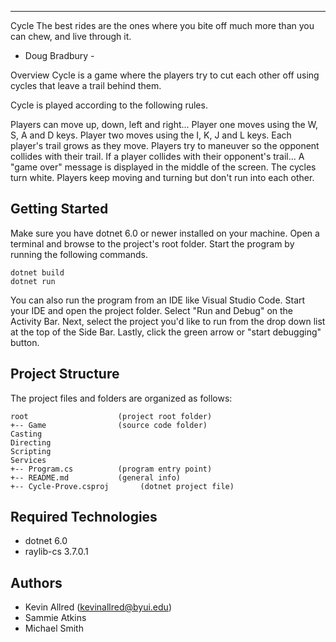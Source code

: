 ---

Cycle
The best rides are the ones where you
bite off much more than you can chew,
and live through it.

- Doug Bradbury -

Overview
Cycle is a game where the players try to cut each other off using cycles that leave a trail behind them.

Cycle is played according to the following rules.

Players can move up, down, left and right...
Player one moves using the W, S, A and D keys.
Player two moves using the I, K, J and L keys.
Each player's trail grows as they move.
Players try to maneuver so the opponent collides with their trail.
If a player collides with their opponent's trail...
A "game over" message is displayed in the middle of the screen.
The cycles turn white.
Players keep moving and turning but don't run into each other.

## Getting Started

Make sure you have dotnet 6.0 or newer installed on your machine. Open
a terminal and browse to the project's root folder. Start the program
by running the following commands.

```
dotnet build
dotnet run
```

You can also run the program from an IDE like Visual Studio Code.
Start your IDE and open the project folder. Select "Run and Debug" on
the Activity Bar. Next, select the project you'd like to run from the
drop down list at the top of the Side Bar. Lastly, click the green
arrow or "start debugging" button.

## Project Structure

The project files and folders are organized as follows:

```
root                    (project root folder)
+-- Game                (source code folder)
Casting
Directing
Scripting
Services
+-- Program.cs          (program entry point)
+-- README.md           (general info)
+-- Cycle-Prove.csproj       (dotnet project file)
```

## Required Technologies

- dotnet 6.0
- raylib-cs 3.7.0.1

## Authors

- Kevin Allred (kevinallred@byui.edu)
- Sammie Atkins
- Michael Smith
